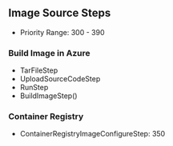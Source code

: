 ## Image Source Steps

- Priority Range: 300 - 390

### Build Image in Azure

- TarFileStep
- UploadSourceCodeStep
- RunStep
- BuildImageStep()

### Container Registry

- ContainerRegistryImageConfigureStep: 350

